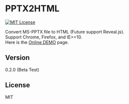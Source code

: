 PPTX2HTML
==========
[![MIT License][license-image]][license-url]

Convert MS-PPTX file to HTML (Future support Reveal.js).  
Support Chrome, Firefox, and IE>=10.  
Here is the [Online DEMO] page.

Version
----

0.2.0 (Beta Test)

License
----

MIT

[license-image]: http://img.shields.io/badge/license-MIT-blue.svg?style=flat
[license-url]: LICENSE
[Online DEMO]: http://g21589.github.io/PPTX2HTML
